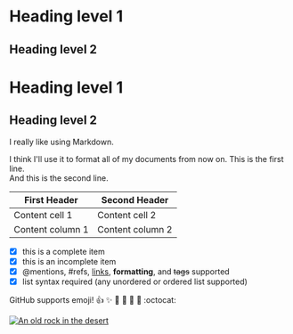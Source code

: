 # Heading level 1
## Heading level 2
Heading level 1
===============
Heading level 2
---------------
I really like using Markdown.

I think I'll use it to format all of my documents from now on. 
This is the first line.  
And this is the second line.


First Header | Second Header
------------ | -------------
Content cell 1 | Content cell 2
Content column 1 | Content column 2

- [x] this is a complete item
- [x] this is an incomplete item
- [x] @mentions, #refs, [links](),
**formatting**, and <del>tags</del>
supported
- [x] list syntax required (any
unordered or ordered list
supported)

GitHub supports emoji!
:+1: :sparkles: :camel: :tada:
:rocket: :metal: :octocat: 

[![An old rock in the desert](/assets/images/shiprock.jpg "Shiprock, New Mexico by Beau Rogers")](https://media-cdn.tripadvisor.com/media/photo-s/05/13/d4/78/camello.jpggit)
